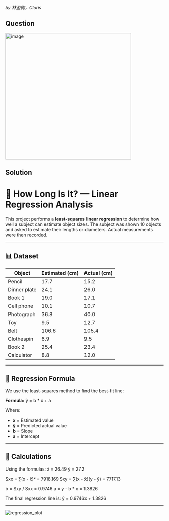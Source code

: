 *by 林盈絢，Cloris*

## Question
<img width="400" alt="image" src="https://github.com/user-attachments/assets/d11f3172-722c-4d81-92c9-8e505586bf0f" />

## Solution
# 📏 How Long Is It? — Linear Regression Analysis

This project performs a **least-squares linear regression** to determine how well a subject can estimate object sizes. The subject was shown 10 objects and asked to estimate their lengths or diameters. Actual measurements were then recorded.

---

## 📊 Dataset

| Object       | Estimated (cm) | Actual (cm) |
|--------------|----------------|-------------|
| Pencil       | 17.7           | 15.2        |
| Dinner plate | 24.1           | 26.0        |
| Book 1       | 19.0           | 17.1        |
| Cell phone   | 10.1           | 10.7        |
| Photograph   | 36.8           | 40.0        |
| Toy          | 9.5            | 12.7        |
| Belt         | 106.6          | 105.4       |
| Clothespin   | 6.9            | 9.5         |
| Book 2       | 25.4           | 23.4        |
| Calculator   | 8.8            | 12.0        |

---

## 📐 Regression Formula

We use the least-squares method to find the best-fit line:

**Formula:**
ŷ = b * x + a

Where:
- **x** = Estimated value
- **ŷ** = Predicted actual value
- **b** = Slope
- **a** = Intercept

---

## 🧮 Calculations

Using the formulas:
x̄ = 26.49 ȳ = 27.2

Sxx = ∑(x - x̄)² = 7918.169 Sxy = ∑(x - x̄)(y - ȳ) = 7717.13

b = Sxy / Sxx = 0.9746 a = ȳ - b * x̄ = 1.3826

The final regression line is:
ŷ = 0.9746x + 1.3826


---

![regression_plot](https://github.com/user-attachments/assets/5e58a364-2dea-4c50-8da6-c4945275896a)
